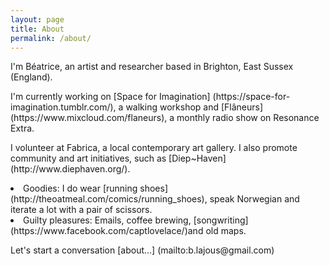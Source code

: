 ```yaml
---
layout: page
title: About
permalink: /about/
---
```


<p>I'm Béatrice, an artist and researcher based in Brighton, East Sussex (England).</p> 
<p>I'm currently working on [Space for Imagination] (https://space-for-imagination.tumblr.com/), a walking workshop and [Flâneurs] (https://www.mixcloud.com/flaneurs), a monthly radio show on Resonance Extra.</p>  
<p>I volunteer at Fabrica, a local contemporary art gallery.
I also promote community and art initiatives, such as [Diep~Haven](http://www.diephaven.org/).</p>  



<li>Goodies: I do wear [running shoes] (http://theoatmeal.com/comics/running_shoes), speak Norwegian and iterate a lot with a pair of scissors. 
<li>Guilty pleasures: Emails, coffee brewing, [songwriting] (https://www.facebook.com/captlovelace/)and old maps.</li> 

<p>Let's start a conversation [about...] (mailto:b.lajous@gmail.com)</p>

